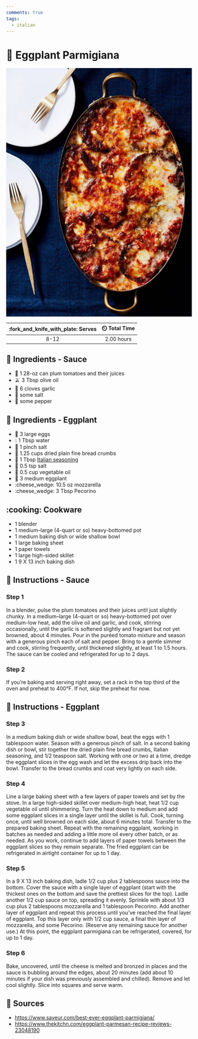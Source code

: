 ```yaml
---
comments: true
tags:
  - italian
---
```

# :eggplant: Eggplant Parmigiana

![Eggplant Parmigiana](../assets/images/eggplant-parmigiana.jpg)

| :fork_and_knife_with_plate: Serves | :timer_clock: Total Time |
|:----------------------------------:|:-----------------------: |
| 8-12 | 2.00 hours |

## :salt: Ingredients - Sauce

- :tomato: 1 28-oz can plum tomatoes and their juices
- :olive: 3 Tbsp olive oil
- :garlic: 6 cloves garlic
- :salt: some salt
- :salt: some pepper

## :salt: Ingredients - Eggplant

- :egg: 3 large eggs
- :droplet: 1 Tbsp water
- :salt: 1 pinch salt
- :bread: 1.25 cups dried plain fine bread crumbs
- :herb: 1 Tbsp [Italian seasoning][1]
- :salt: 0.5 tsp salt
- :carrot: 0.5 cup vegetable oil
- :eggplant: 3 medium eggplant
- :cheese_wedge: 10.5 oz mozzarella
- :cheese_wedge: 3 Tbsp Pecorino

## :cooking: Cookware

- 1 blender
- 1 medium–large (4-quart or so) heavy-bottomed pot
- 1 medium baking dish or wide shallow bowl
- 1 large baking sheet
- 1 paper towels
- 1 large high-sided skillet
- 1 9 X 13 inch baking dish

## :pencil: Instructions - Sauce

### Step 1

In a blender, pulse the plum tomatoes and their juices until just slightly chunky. In a medium–large
(4-quart or so) heavy-bottomed pot over medium-low heat, add the olive oil and garlic, and cook, stirring occasionally,
until the garlic is softened slightly and fragrant but not yet browned, about 4 minutes. Pour in the puréed tomato
mixture and season with a generous pinch each of salt and pepper. Bring to a gentle simmer and cook, stirring
frequently, until thickened slightly, at least 1 to 1.5 hours. The sauce can be cooled and refrigerated for up to 2
days.

### Step 2

If you’re baking and serving right away, set a rack in the top third of the oven and preheat to 400°F. If not, skip
the preheat for now.

## :pencil: Instructions - Eggplant

### Step 3

In a medium baking dish or wide shallow bowl, beat the eggs with 1 tablespoon water. Season with a generous pinch of
salt. In a second baking dish or bowl, stir together the dried plain fine bread crumbs, Italian seasoning, and 1/2
teaspoon salt. Working with one or two at a time, dredge the eggplant slices in the egg wash and let the excess drip
back into the bowl. Transfer to the bread crumbs and coat very lightly on each side.

### Step 4

Line a large baking sheet with a few layers of paper towels and set by the stove. In a large high-sided skillet over
medium-high heat, heat 1/2 cup vegetable oil until shimmering. Turn the heat down to medium and add some eggplant slices
in a single layer until the skillet is full. Cook, turning once, until well browned on each side, about 6 minutes total.
Transfer to the prepared baking sheet. Repeat with the remaining eggplant, working in batches as needed and adding a
little more oil every other batch, or as needed. As you work, continue to add layers of paper towels between the
eggplant slices so they remain separate. The fried eggplant can be refrigerated in airtight container for up to 1 day.

### Step 5

In a 9 X 13 inch baking dish, ladle 1/2 cup plus 2 tablespoons sauce into the bottom. Cover the sauce with a single
layer of eggplant (start with the thickest ones on the bottom and save the prettiest slices for the top). Ladle another
1/2 cup sauce on top, spreading it evenly. Sprinkle with about 1/3 cup plus 2 tablespoons mozzarella and 1 tablespoon
Pecorino. Add another layer of eggplant and repeat this process until you’ve reached the final layer of eggplant. Top
this layer only with 1/2 cup sauce, a final thin layer of mozzarella, and some Pecorino. (Reserve any remaining sauce
for another use.) At this point, the eggplant parmigiana can be refrigerated, covered, for up to 1 day.

### Step 6

Bake, uncovered, until the cheese is melted and bronzed in places and the sauce is bubbling around the edges, about 20
minutes (add about 10 minutes if your dish was previously assembled and chilled). Remove and let cool slightly. Slice
into squares and serve warm.

## :link: Sources

- <https://www.saveur.com/best-ever-eggplant-parmigiana/>
- <https://www.thekitchn.com/eggplant-parmesan-recipe-reviews-23048190>

[1]: <../ingredients/seasonings/italian-seasoning.md>
